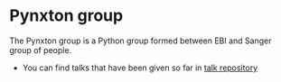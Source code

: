 Pynxton group
=================

The Pynxton group is a Python group formed between EBI and Sanger group of people. 

- You can find talks that have been given so far in [talk repository](https://github.com/pynxton/lightning-talks)
